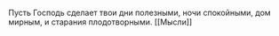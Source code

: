 Пусть Господь сделает твои дни полезными, ночи спокойными, дом мирным, и старания плодотворными.
[[Мысли]]